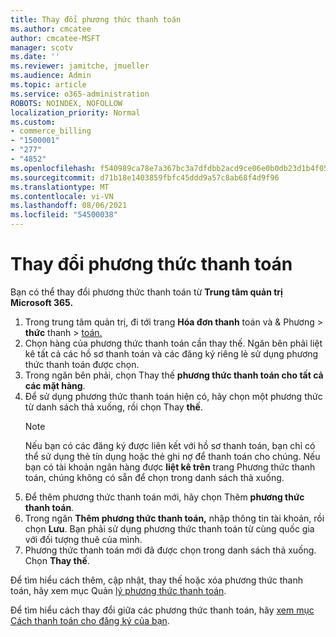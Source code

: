 ```yaml
---
title: Thay đổi phương thức thanh toán
ms.author: cmcatee
author: cmcatee-MSFT
manager: scotv
ms.date: ''
ms.reviewer: jamitche, jmueller
ms.audience: Admin
ms.topic: article
ms.service: o365-administration
ROBOTS: NOINDEX, NOFOLLOW
localization_priority: Normal
ms.custom:
- commerce_billing
- "1500001"
- "277"
- "4852"
ms.openlocfilehash: f540989ca78e7a367bc3a7dfdbb2acd9ce06e0b0db23d1b4f05835ae0061c113
ms.sourcegitcommit: d71b18e1403859fbfc45ddd9a57c8ab68f4d9f96
ms.translationtype: MT
ms.contentlocale: vi-VN
ms.lasthandoff: 08/06/2021
ms.locfileid: "54500038"
---
```

# <a name="change-payment-method"></a>Thay đổi phương thức thanh toán

Bạn có thể thay đổi phương thức thanh toán từ **Trung tâm quản trị Microsoft 365.**
  
1. Trong trung tâm quản trị, đi tới trang **Hóa đơn thanh** toán và & Phương  >  **thức** thanh  >  [toán.](https://go.microsoft.com/fwlink/p/?linkid=2018806)
2. Chọn hàng của phương thức thanh toán cần thay thế. Ngăn bên phải liệt kê tất cả các hồ sơ thanh toán và các đăng ký riêng lẻ sử dụng phương thức thanh toán được chọn.
3. Trong ngăn bên phải, chọn Thay thế **phương thức thanh toán cho tất cả các mặt hàng**.
4. Để sử dụng phương thức thanh toán hiện có, hãy chọn một phương thức từ danh sách thả xuống, rồi chọn Thay **thế**.
    > [!NOTE]
    > Nếu bạn có các đăng ký được liên kết với hồ sơ thanh toán, bạn chỉ có thể sử dụng thẻ tín dụng hoặc thẻ ghi nợ để thanh toán cho chúng. Nếu bạn có tài khoản ngân hàng được **liệt kê trên** trang Phương thức thanh toán, chúng không có sẵn để chọn trong danh sách thả xuống.
5. Để thêm phương thức thanh toán mới, hãy chọn Thêm **phương thức thanh toán**.
6. Trong ngăn **Thêm phương thức thanh toán,** nhập thông tin tài khoản, rồi chọn **Lưu**. Bạn phải sử dụng phương thức thanh toán từ cùng quốc gia với đối tượng thuê của mình.
7. Phương thức thanh toán mới đã được chọn trong danh sách thả xuống. Chọn **Thay thế**.

Để tìm hiểu cách thêm, cập nhật, thay thế hoặc xóa phương thức thanh toán, hãy xem mục Quản [lý phương thức thanh toán](/microsoft-365/commerce/billing-and-payments/manage-payment-methods).

Để tìm hiểu cách thay đổi giữa các phương thức thanh toán, hãy [xem mục Cách thanh toán cho đăng ký của bạn](/microsoft-365/commerce/billing-and-payments/pay-for-your-subscription).